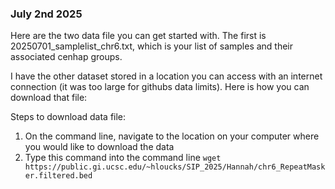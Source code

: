 ### July 2nd 2025
Here are the two data file you can get started with. The first is 20250701_samplelist_chr6.txt, which is your list of samples and their 
associated cenhap groups. 

I have the other dataset stored in a location you can access with an internet connection (it was too large for githubs data limits). Here 
is how you can download that file:

Steps to download data file:
1. On the command line, navigate to the location on your computer where you would like to download the data 
2. Type this command into the command line `wget https://public.gi.ucsc.edu/~hloucks/SIP_2025/Hannah/chr6_RepeatMasker.filtered.bed`
